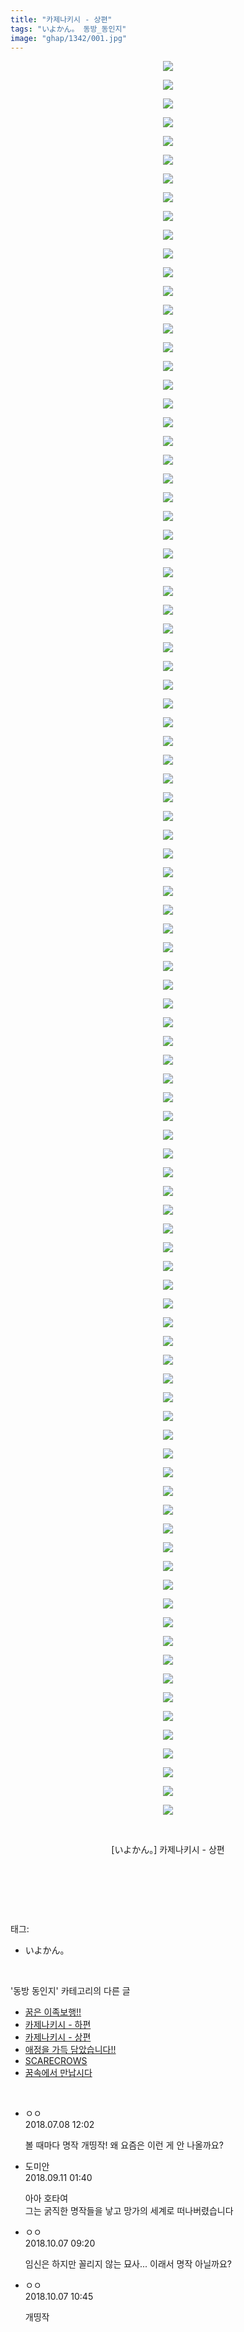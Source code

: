 ```yaml
---
title: "카제나키시 - 상편"
tags: "いよかん。 동방_동인지"
image: "ghap/1342/001.jpg"
---
```

<div class="article">
<p style="text-align: center; clear: none; float: none;"><img src="{{ site.nasurl }}/ghap/1342/001.jpg"/></p>
<p style="text-align: center; clear: none; float: none;"><img src="{{ site.nasurl }}/ghap/1342/002.jpg"/></p>
<p style="text-align: center; clear: none; float: none;"><img src="{{ site.nasurl }}/ghap/1342/003.jpg"/></p>
<p style="text-align: center; clear: none; float: none;"><img src="{{ site.nasurl }}/ghap/1342/004.jpg"/></p>
<p style="text-align: center; clear: none; float: none;"><img src="{{ site.nasurl }}/ghap/1342/005.jpg"/></p>
<p style="text-align: center; clear: none; float: none;"><img src="{{ site.nasurl }}/ghap/1342/006.jpg"/></p>
<p style="text-align: center; clear: none; float: none;"><img src="{{ site.nasurl }}/ghap/1342/007.jpg"/></p>
<p style="text-align: center; clear: none; float: none;"><img src="{{ site.nasurl }}/ghap/1342/008.jpg"/></p>
<p style="text-align: center; clear: none; float: none;"><img src="{{ site.nasurl }}/ghap/1342/009.jpg"/></p>
<p style="text-align: center; clear: none; float: none;"><img src="{{ site.nasurl }}/ghap/1342/010.jpg"/></p>
<p style="text-align: center; clear: none; float: none;"><img src="{{ site.nasurl }}/ghap/1342/011.jpg"/></p>
<p style="text-align: center; clear: none; float: none;"><img src="{{ site.nasurl }}/ghap/1342/012.jpg"/></p>
<p style="text-align: center; clear: none; float: none;"><img src="{{ site.nasurl }}/ghap/1342/013.jpg"/></p>
<p style="text-align: center; clear: none; float: none;"><img src="{{ site.nasurl }}/ghap/1342/014.jpg"/></p>
<p style="text-align: center; clear: none; float: none;"><img src="{{ site.nasurl }}/ghap/1342/015.jpg"/></p>
<p style="text-align: center; clear: none; float: none;"><img src="{{ site.nasurl }}/ghap/1342/016.jpg"/></p>
<p style="text-align: center; clear: none; float: none;"><img src="{{ site.nasurl }}/ghap/1342/017.jpg"/></p>
<p style="text-align: center; clear: none; float: none;"><img src="{{ site.nasurl }}/ghap/1342/018.jpg"/></p>
<p style="text-align: center; clear: none; float: none;"><img src="{{ site.nasurl }}/ghap/1342/019.jpg"/></p>
<p style="text-align: center; clear: none; float: none;"><img src="{{ site.nasurl }}/ghap/1342/020.jpg"/></p>
<p style="text-align: center; clear: none; float: none;"><img src="{{ site.nasurl }}/ghap/1342/021.jpg"/></p>
<p style="text-align: center; clear: none; float: none;"><img src="{{ site.nasurl }}/ghap/1342/022.jpg"/></p>
<p style="text-align: center; clear: none; float: none;"><img src="{{ site.nasurl }}/ghap/1342/023.jpg"/></p>
<p style="text-align: center; clear: none; float: none;"><img src="{{ site.nasurl }}/ghap/1342/024.jpg"/></p>
<p style="text-align: center; clear: none; float: none;"><img src="{{ site.nasurl }}/ghap/1342/025.jpg"/></p>
<p style="text-align: center; clear: none; float: none;"><img src="{{ site.nasurl }}/ghap/1342/026.jpg"/></p>
<p style="text-align: center; clear: none; float: none;"><img src="{{ site.nasurl }}/ghap/1342/027.jpg"/></p>
<p style="text-align: center; clear: none; float: none;"><img src="{{ site.nasurl }}/ghap/1342/028.jpg"/></p>
<p style="text-align: center; clear: none; float: none;"><img src="{{ site.nasurl }}/ghap/1342/029.jpg"/></p>
<p style="text-align: center; clear: none; float: none;"><img src="{{ site.nasurl }}/ghap/1342/030.jpg"/></p>
<p style="text-align: center; clear: none; float: none;"><img src="{{ site.nasurl }}/ghap/1342/031.jpg"/></p>
<p style="text-align: center; clear: none; float: none;"><img src="{{ site.nasurl }}/ghap/1342/032.jpg"/></p>
<p style="text-align: center; clear: none; float: none;"><img src="{{ site.nasurl }}/ghap/1342/033.jpg"/></p>
<p style="text-align: center; clear: none; float: none;"><img src="{{ site.nasurl }}/ghap/1342/034.jpg"/></p>
<p style="text-align: center; clear: none; float: none;"><img src="{{ site.nasurl }}/ghap/1342/035.jpg"/></p>
<p style="text-align: center; clear: none; float: none;"><img src="{{ site.nasurl }}/ghap/1342/036.jpg"/></p>
<p style="text-align: center; clear: none; float: none;"><img src="{{ site.nasurl }}/ghap/1342/037.jpg"/></p>
<p style="text-align: center; clear: none; float: none;"><img src="{{ site.nasurl }}/ghap/1342/038.jpg"/></p>
<p style="text-align: center; clear: none; float: none;"><img src="{{ site.nasurl }}/ghap/1342/039.jpg"/></p>
<p style="text-align: center; clear: none; float: none;"><img src="{{ site.nasurl }}/ghap/1342/040.jpg"/></p>
<p style="text-align: center; clear: none; float: none;"><img src="{{ site.nasurl }}/ghap/1342/041.jpg"/></p>
<p style="text-align: center; clear: none; float: none;"><img src="{{ site.nasurl }}/ghap/1342/042.jpg"/></p>
<p style="text-align: center; clear: none; float: none;"><img src="{{ site.nasurl }}/ghap/1342/043.jpg"/></p>
<p style="text-align: center; clear: none; float: none;"><img src="{{ site.nasurl }}/ghap/1342/044.jpg"/></p>
<p style="text-align: center; clear: none; float: none;"><img src="{{ site.nasurl }}/ghap/1342/045.jpg"/></p>
<p style="text-align: center; clear: none; float: none;"><img src="{{ site.nasurl }}/ghap/1342/046.jpg"/></p>
<p style="text-align: center; clear: none; float: none;"><img src="{{ site.nasurl }}/ghap/1342/047.jpg"/></p>
<p style="text-align: center; clear: none; float: none;"><img src="{{ site.nasurl }}/ghap/1342/048.jpg"/></p>
<p style="text-align: center; clear: none; float: none;"><img src="{{ site.nasurl }}/ghap/1342/049.jpg"/></p>
<p style="text-align: center; clear: none; float: none;"><img src="{{ site.nasurl }}/ghap/1342/050.jpg"/></p>
<p style="text-align: center; clear: none; float: none;"><img src="{{ site.nasurl }}/ghap/1342/051.jpg"/></p>
<p style="text-align: center; clear: none; float: none;"><img src="{{ site.nasurl }}/ghap/1342/052.jpg"/></p>
<p style="text-align: center; clear: none; float: none;"><img src="{{ site.nasurl }}/ghap/1342/053.jpg"/></p>
<p style="text-align: center; clear: none; float: none;"><img src="{{ site.nasurl }}/ghap/1342/054.jpg"/></p>
<p style="text-align: center; clear: none; float: none;"><img src="{{ site.nasurl }}/ghap/1342/055.jpg"/></p>
<p style="text-align: center; clear: none; float: none;"><img src="{{ site.nasurl }}/ghap/1342/056.jpg"/></p>
<p style="text-align: center; clear: none; float: none;"><img src="{{ site.nasurl }}/ghap/1342/057.jpg"/></p>
<p style="text-align: center; clear: none; float: none;"><img src="{{ site.nasurl }}/ghap/1342/058.jpg"/></p>
<p style="text-align: center; clear: none; float: none;"><img src="{{ site.nasurl }}/ghap/1342/059.jpg"/></p>
<p style="text-align: center; clear: none; float: none;"><img src="{{ site.nasurl }}/ghap/1342/060.jpg"/></p>
<p style="text-align: center; clear: none; float: none;"><img src="{{ site.nasurl }}/ghap/1342/061.jpg"/></p>
<p style="text-align: center; clear: none; float: none;"><img src="{{ site.nasurl }}/ghap/1342/062.jpg"/></p>
<p style="text-align: center; clear: none; float: none;"><img src="{{ site.nasurl }}/ghap/1342/063.jpg"/></p>
<p style="text-align: center; clear: none; float: none;"><img src="{{ site.nasurl }}/ghap/1342/064.jpg"/></p>
<p style="text-align: center; clear: none; float: none;"><img src="{{ site.nasurl }}/ghap/1342/065.jpg"/></p>
<p style="text-align: center; clear: none; float: none;"><img src="{{ site.nasurl }}/ghap/1342/066.jpg"/></p>
<p style="text-align: center; clear: none; float: none;"><img src="{{ site.nasurl }}/ghap/1342/067.jpg"/></p>
<p style="text-align: center; clear: none; float: none;"><img src="{{ site.nasurl }}/ghap/1342/068.jpg"/></p>
<p style="text-align: center; clear: none; float: none;"><img src="{{ site.nasurl }}/ghap/1342/069.jpg"/></p>
<p style="text-align: center; clear: none; float: none;"><img src="{{ site.nasurl }}/ghap/1342/070.jpg"/></p>
<p style="text-align: center; clear: none; float: none;"><img src="{{ site.nasurl }}/ghap/1342/071.jpg"/></p>
<p style="text-align: center; clear: none; float: none;"><img src="{{ site.nasurl }}/ghap/1342/072.jpg"/></p>
<p style="text-align: center; clear: none; float: none;"><img src="{{ site.nasurl }}/ghap/1342/073.jpg"/></p>
<p style="text-align: center; clear: none; float: none;"><img src="{{ site.nasurl }}/ghap/1342/074.jpg"/></p>
<p style="text-align: center; clear: none; float: none;"><img src="{{ site.nasurl }}/ghap/1342/075.jpg"/></p>
<p style="text-align: center; clear: none; float: none;"><img src="{{ site.nasurl }}/ghap/1342/076.jpg"/></p>
<p style="text-align: center; clear: none; float: none;"><img src="{{ site.nasurl }}/ghap/1342/077.jpg"/></p>
<p style="text-align: center; clear: none; float: none;"><img src="{{ site.nasurl }}/ghap/1342/078.jpg"/></p>
<p style="text-align: center; clear: none; float: none;"><img src="{{ site.nasurl }}/ghap/1342/079.jpg"/></p>
<p style="text-align: center; clear: none; float: none;"><img src="{{ site.nasurl }}/ghap/1342/080.jpg"/></p>
<p style="text-align: center; clear: none; float: none;"><img src="{{ site.nasurl }}/ghap/1342/081.jpg"/></p>
<p style="text-align: center; clear: none; float: none;"><img src="{{ site.nasurl }}/ghap/1342/082.jpg"/></p>
<p style="text-align: center; clear: none; float: none;"><img src="{{ site.nasurl }}/ghap/1342/083.jpg"/></p>
<p style="text-align: center; clear: none; float: none;"><img src="{{ site.nasurl }}/ghap/1342/084.jpg"/></p>
<p style="text-align: center; clear: none; float: none;"><img src="{{ site.nasurl }}/ghap/1342/085.jpg"/></p>
<p style="text-align: center; clear: none; float: none;"><img src="{{ site.nasurl }}/ghap/1342/086.jpg"/></p>
<p style="text-align: center; clear: none; float: none;"><img src="{{ site.nasurl }}/ghap/1342/087.jpg"/></p>
<p style="text-align: center; clear: none; float: none;"><img src="{{ site.nasurl }}/ghap/1342/088.jpg"/></p>
<p style="text-align: center; clear: none; float: none;"><img src="{{ site.nasurl }}/ghap/1342/089.jpg"/></p>
<p style="text-align: center; clear: none; float: none;"><img src="{{ site.nasurl }}/ghap/1342/090.jpg"/></p>
<p style="text-align: center; clear: none; float: none;"><img src="{{ site.nasurl }}/ghap/1342/091.jpg"/></p>
<p style="text-align: center; clear: none; float: none;"><img src="{{ site.nasurl }}/ghap/1342/092.jpg"/></p>
<p style="text-align: center; clear: none; float: none;"><img src="{{ site.nasurl }}/ghap/1342/093.jpg"/></p>
<p style="text-align: center; clear: none; float: none;"><img src="{{ site.nasurl }}/ghap/1342/094.jpg"/></p>
<p style="text-align: center; clear: none; float: none;"><br/></p>
<p style="text-align: center; clear: none; float: none;">[いよかん。] 카제나키시 - 상편</p>
<p style="text-align: center; clear: none; float: none;"><br/></p>
<p><br/></p>
</div><br/>
<div class="tagTrail">
<p>태그: </p>
<ul>
<li>いよかん。</li>
</ul>
</div><br/>
<div class="another">
<p>'동방 동인지' 카테고리의 다른 글</p>
<ul>
<li><a href="/2016-08-04-ghap_1345">꿈은 이족보행!!</a></li>
<li><a href="/2016-08-04-ghap_1343">카제나키시 - 하편</a></li>
<li><a href="/2016-08-04-ghap_1342">카제나키시 - 상편</a></li>
<li><a href="/2016-08-04-ghap_1341">애정을 가득 담았습니다!!</a></li>
<li><a href="/2016-08-04-ghap_1339">SCARECROWS</a></li>
<li><a href="/2016-08-04-ghap_1338">꿈속에서 만납시다</a></li>
</ul>
</div><br/>
<div class="cb_module cb_fluid">
<div class="cb_wrt cb_profile">
<div class="comment">
<ul>
<li class="cb_thumb_off" id="comment15282244">
<div class="cb_comment_area">
<div class="cb_info_area">
<div class="cb_section">
<span class="cb_nick_name">ㅇㅇ</span>
</div>
<div class="cb_section">
<span class="cb_date">2018.07.08 12:02 </span>
</div>
</div>
<div class="cb_dsc_comment">
<p class="cb_dsc">
											볼 때마다 명작 개띵작! 왜 요즘은 이런 게 안 나올까요?
										</p>
</div>
</div></li>
<li class="cb_thumb_off" id="comment15329881">
<div class="cb_comment_area">
<div class="cb_info_area">
<div class="cb_section">
<span class="cb_nick_name">도미안</span>
</div>
<div class="cb_section">
<span class="cb_date">2018.09.11 01:40 </span>
</div>
</div>
<div class="cb_dsc_comment">
<p class="cb_dsc">
											아아 호타여<br/>
그는 굵직한 명작들을 낳고 망가의 세계로 떠나버렸습니다
										</p>
</div>
</div></li>
<li class="cb_thumb_off" id="comment15347336">
<div class="cb_comment_area">
<div class="cb_info_area">
<div class="cb_section">
<span class="cb_nick_name">ㅇㅇ</span>
</div>
<div class="cb_section">
<span class="cb_date">2018.10.07 09:20 </span>
</div>
</div>
<div class="cb_dsc_comment">
<p class="cb_dsc">
											임신은 하지만 꼴리지 않는 묘사... 이래서 명작 아닐까요?
										</p>
</div>
</div></li>
<li class="cb_thumb_off" id="comment15347396">
<div class="cb_comment_area">
<div class="cb_info_area">
<div class="cb_section">
<span class="cb_nick_name">ㅇㅇ</span>
</div>
<div class="cb_section">
<span class="cb_date">2018.10.07 10:45 </span>
</div>
</div>
<div class="cb_dsc_comment">
<p class="cb_dsc">
											개띵작
										</p>
</div>
</div></li>
</ul>
</div>
</div><!-- commentList close -->
</div><br/>
